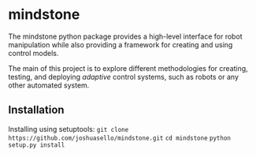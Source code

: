 # mindstone
The mindstone python package provides a high-level interface for robot manipulation while also providing a framework for creating and using control models.

The main of this project is to explore different methodologies for creating, testing, and deploying *adaptive* control systems, such as robots or any other automated system.

## Installation
Installing using setuptools:
``git clone https://github.com/joshuasello/mindstone.git``
``cd mindstone``
``python setup.py install``
